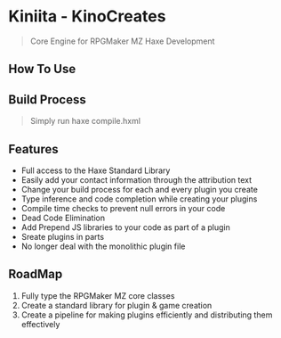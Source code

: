 # Kiniita - KinoCreates
> Core Engine for RPGMaker MZ Haxe Development


## How To Use


## Build Process 
> Simply run haxe compile.hxml

## Features
* Full access to the Haxe Standard Library
* Easily add your contact information through the attribution text
* Change your build process for each and every plugin you create
* Type inference and code completion while creating your plugins
* Compile time checks to prevent null errors in your code
* Dead Code Elimination
* Add Prepend JS libraries to your code as part of a plugin
* Sreate plugins in parts
 * No longer deal with the monolithic plugin file

## RoadMap

1. Fully type the RPGMaker MZ core classes
2. Create a standard library for plugin & game creation
3. Create a pipeline for making plugins efficiently and distributing them effectively